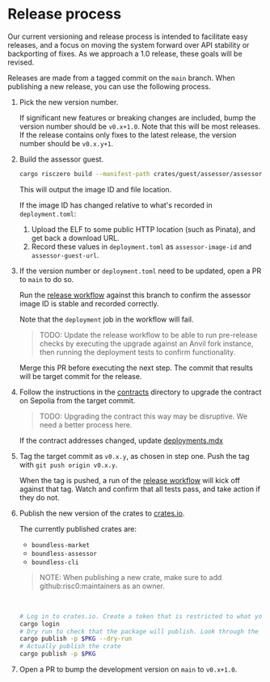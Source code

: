 # Release process

Our current versioning and release process is intended to facilitate easy releases, and a focus on moving the system forward over API stability or backporting of fixes.
As we approach a 1.0 release, these goals will be revised.

Releases are made from a tagged commit on the `main` branch.
When publishing a new release, you can use the following process.

1. Pick the new version number.

   If significant new features or breaking changes are included, bump the version number should be `v0.x+1.0`.
   Note that this will be most releases.
   If the release contains only fixes to the latest release, the version number should be `v0.x.y+1`.

2. Build the assessor guest.

   ```zsh
   cargo risczero build --manifest-path crates/guest/assessor/assessor-guest/Cargo.toml
   ```

   This will output the image ID and file location.

   If the image ID has changed relative to what's recorded in `deployment.toml`:

   1. Upload the ELF to some public HTTP location (such as Pinata), and get back a download URL.
   2. Record these values in `deployment.toml` as `assessor-image-id` and `assessor-guest-url`.

3. If the version number or `deployment.toml` need to be updated, open a PR to `main` to do so.

   Run the [release workflow][release-workflow] against this branch to confirm the assessor image ID is stable and recorded correctly.

   Note that the `deployment` job in the workflow will fail.

   > TODO: Update the release workflow to be able to run pre-release checks by executing the upgrade against an Anvil fork instance, then running the deployment tests to confirm functionality.

   Merge this PR before executing the next step.
   The commit that results will be target commit for the release.

4. Follow the instructions in the [contracts](./contracts/scripts/README.md) directory to upgrade the contract on Sepolia from the target commit.

   > TODO: Upgrading the contract this way may be disruptive. We need a better process here.

   If the contract addresses changed, update [deployments.mdx](./documentation/site/pages/deployments.mdx)

5. Tag the target commit as `v0.x.y`, as chosen in step one.
   Push the tag with `git push origin v0.x.y`.

   When the tag is pushed, a run of the [release workflow][release-workflow] will kick off against that tag.
   Watch and confirm that all tests pass, and take action if they do not.

6. Publish the new version of the crates to [crates.io](https://crates.io).

   The currently published crates are:

   - `boundless-market`
   - `boundless-assessor`
   - `boundless-cli`

   > NOTE: When publishing a new crate, make sure to add github:risc0:maintainers as an owner.

   <br/>

   ```sh
   # Log in to crates.io. Create a token that is restricted to what you need to do (e.g. publish update) and set an expiry.
   cargo login
   # Dry run to check that the package will publish. Look through the output, e.g. at version numbers, to confirm it makes sense.
   cargo publish -p $PKG --dry-run
   # Actually publish the crate
   cargo publish -p $PKG
   ```

7. Open a PR to bump the development version on `main` to `v0.x+1.0`.

[release-workflow]: https://github.com/boundless-xyz/boundless/actions/workflows/release.yml
